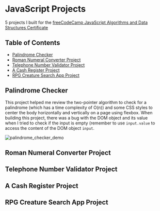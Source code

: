 # JavaScript Projects
5 projects I built for the [freeCodeCamp JavaScript Algorithms and Data Structures Certificate](https://www.freecodecamp.org/learn/javascript-algorithms-and-data-structures-v8/#learn-fetch-and-promises-by-building-an-fcc-authors-page)
## Table of Contents
- [Palindrome Checker](#palindrome-checker)
- [Roman Numeral Converter Project](#roman-numeral-converter-project)
- [Telephone Number Validator Project](#telephone-number-validator-project)
- [A Cash Register Project](#a-cash-register-project)
- [RPG Creature Search App Project](#rpg-creature-search-app-project)

## Palindrome Checker
This project helped me review the two-pointer algorithm to check for a palindrome (which has a time complexity of O(n)) and some CSS styles to center the body horizontally and vertically on a page using flexbox. When building this project, there was a bug with the DOM object and its value when I tried to check if the input is empty (remember to use `input.value` to access the content of the DOM object `input`.

![palindrome_checker_demo](https://github.com/user-attachments/assets/7a728ab8-610b-4029-86bb-73198fb8213d)

## Roman Numeral Converter Project

## Telephone Number Validator Project

## A Cash Register Project

## RPG Creature Search App Project

